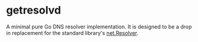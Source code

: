 # getresolvd

A minimal pure Go DNS resolver implementation. It is designed to be a drop in 
replacement for the standard library's [net.Resolver](https://pkg.go.dev/net#Resolver).